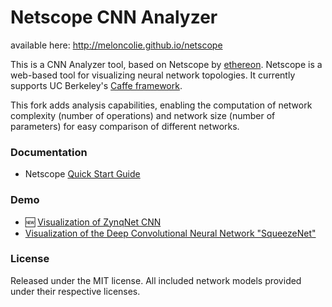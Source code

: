 # Netscope CNN Analyzer

available here: http://meloncolie.github.io/netscope 

This is a CNN Analyzer tool, based on Netscope by [ethereon](https://github.com/ethereon).
Netscope is a web-based tool for visualizing neural network topologies. It currently supports UC Berkeley's [Caffe framework](https://github.com/bvlc/caffe).

This fork adds analysis capabilities, enabling the computation of network complexity (number of operations) and network size (number of parameters) for easy comparison of different networks.

### Documentation
- Netscope [Quick Start Guide](http://meloncolie.github.io/netscope/quickstart.html)

### Demo
- :new: [Visualization of ZynqNet CNN](http://meloncolie.github.io/netscope/#/preset/zynqnet)
- [Visualization of the Deep Convolutional Neural Network "SqueezeNet"](http://meloncolie.github.io/netscope/#/preset/squeezenet)

### License

Released under the MIT license.
All included network models provided under their respective licenses.
